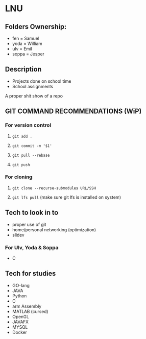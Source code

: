 # LNU

## Folders Ownership:

- fen = Samuel
- yoda = William
- ulv = Emil
- soppa = Jesper

## Description

- Projects done on school time
- School assignments

A proper shit show of a repo

## GIT COMMAND RECOMMENDATIONS (WiP)

### For version control

1. `git add .`

2. `git commit -m '$1'`

3. `git pull --rebase`

4. `git push`

### For cloning

1. `git clone --recurse-submodules URL/SSH`

2. `git lfs pull` (make sure git lfs is installed on system)

## Tech to look in to

- proper use of git
- home/personal networking (optimization)
- slidev

### For Ulv, Yoda & Soppa

- C

## Tech for studies

- GO-lang
- JAVA
- Python
- C
- arm Assembly
- MATLAB (cursed)
- OpenGL
- JAVAFX
- MYSQL
- Docker

